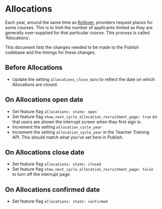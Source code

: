 # Allocations

Each year, around the same time as [Rollover](./rollover.md), providers request
places for some courses. This is to limit the number of applicants limited as
they are generally over-supplied for that particular course. This process is
called 'Allocations'.

This document lists the changes needed to be made to the Publish codebase and
the timings for these changes.

## Before Allocations

- Update the setting `allocations_close_date` to reflect the date on which
  Allocations are closed.

## On Allocations open date

- Set feature flag `allocations: state: open`
- Set feature flag `show_next_cycle_allocation_recruitment_page: true` so that
  users are shown the interrupt screen when they first sign in.
- Increment the setting `allocation_cycle_year`
- Increment the setting `allocation_cycle_year` in the Teacher Training API.
  This should match what you've set here in Publish.

## On Allocations close date

- Set feature flag `allocations: state: closed`
- Set feature flag `show_next_cycle_allocation_recruitment_page: false` to turn
  off the interrupt page.

## On Allocations confirmed date

- Set feature flag `allocations: state: confirmed`
